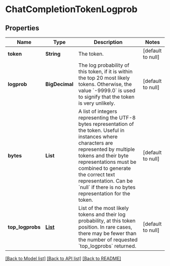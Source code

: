 # ChatCompletionTokenLogprob
## Properties

| Name | Type | Description | Notes |
|------------ | ------------- | ------------- | -------------|
| **token** | **String** | The token. | [default to null] |
| **logprob** | **BigDecimal** | The log probability of this token, if it is within the top 20 most likely tokens. Otherwise, the value &#x60;-9999.0&#x60; is used to signify that the token is very unlikely. | [default to null] |
| **bytes** | **List** | A list of integers representing the UTF-8 bytes representation of the token. Useful in instances where characters are represented by multiple tokens and their byte representations must be combined to generate the correct text representation. Can be &#x60;null&#x60; if there is no bytes representation for the token. | [default to null] |
| **top\_logprobs** | [**List**](ChatCompletionTokenLogprob_top_logprobs_inner.md) | List of the most likely tokens and their log probability, at this token position. In rare cases, there may be fewer than the number of requested &#x60;top_logprobs&#x60; returned. | [default to null] |

[[Back to Model list]](../README.md#documentation-for-models) [[Back to API list]](../README.md#documentation-for-api-endpoints) [[Back to README]](../README.md)

